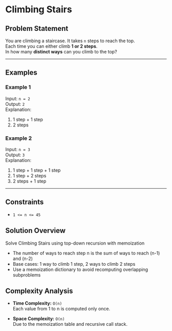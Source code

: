 # Climbing Stairs

## Problem Statement

You are climbing a staircase. It takes `n` steps to reach the top.  
Each time you can either climb **1 or 2 steps**.  
In how many **distinct ways** can you climb to the top?

---

## Examples

### Example 1  
Input: `n = 2`  
Output: `2`  
Explanation:  
1. 1 step + 1 step  
2. 2 steps

### Example 2  
Input: `n = 3`  
Output: `3`  
Explanation:  
1. 1 step + 1 step + 1 step  
2. 1 step + 2 steps  
3. 2 steps + 1 step

---

## Constraints

- `1 <= n <= 45`

## Solution Overview

Solve Climbing Stairs using top-down recursion with memoization

- The number of ways to reach step n is the sum of ways to reach (n-1) and (n-2)
- Base cases: 1 way to climb 1 step, 2 ways to climb 2 steps
- Use a memoization dictionary to avoid recomputing overlapping subproblems

## Complexity Analysis

- **Time Complexity:** `O(n)`  
  Each value from 1 to n is computed only once.

- **Space Complexity:** `O(n)`  
  Due to the memoization table and recursive call stack.


